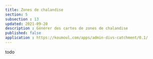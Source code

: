 ```yaml
---
title: Zones de chalandise
section: 5
subsection : 13
updated: 2021-09-20
description : Générer des cartes de zones de chalandise
published: false
application : https://koumoul.com/apps/admin-divs-catchment/0.1/
---
```


todo
